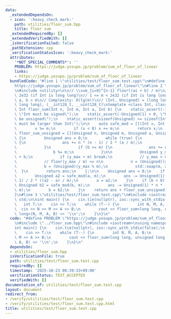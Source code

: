 ```yaml
---
data:
  _extendedDependsOn:
  - icon: ':heavy_check_mark:'
    path: utilities/floor_sum.hpp
    title: floor sum
  _extendedRequiredBy: []
  _extendedVerifiedWith: []
  _isVerificationFailed: false
  _pathExtension: cpp
  _verificationStatusIcon: ':heavy_check_mark:'
  attributes:
    '*NOT_SPECIAL_COMMENTS*': ''
    PROBLEM: https://judge.yosupo.jp/problem/sum_of_floor_of_linear
    links:
    - https://judge.yosupo.jp/problem/sum_of_floor_of_linear
  bundledCode: "#line 1 \"utilities/test/floor_sum.test.cpp\"\n#define PROBLEM \"\
    https://judge.yosupo.jp/problem/sum_of_floor_of_linear\"\n#line 2 \"utilities/floor_sum.hpp\"\
    \n#include <utility>\n\n// \\sum_{i=0}^{n-1} floor((ai + b) / m)\n// 0 <= n <\
    \ 2e32 (if Int is long long)\n// 1 <= m < 2e32 (if Int is long long)\n// 0 <=\
    \ a, b < m\n// Complexity: O(lg(m))\n// (Int, Unsigned) = (long long, unsigned\
    \ long long), (__int128_t, __uint128_t)\ntemplate <class Int, class Unsigned>\
    \ Int floor_sum(Int n, Int m, Int a, Int b) {\n    static_assert(-Int(1) < 0,\
    \ \"Int must be signed\");\n    static_assert(-Unsigned(1) > 0, \"Unsigned must\
    \ be unsigned\");\n    static_assert(sizeof(Unsigned) >= sizeof(Int), \"Unsigned\
    \ must be larger than Int\");\n\n    auto safe_mod = [](Int x, Int m) -> Int {\n\
    \        x %= m;\n        if (x < 0) x += m;\n        return x;\n    };\n    auto\
    \ floor_sum_unsigned = [](Unsigned n, Unsigned m, Unsigned a, Unsigned b) -> Unsigned\
    \ {\n        Unsigned ans = 0;\n        while (true) {\n            if (a >= m)\
    \ {\n                ans += n * (n - 1) / 2 * (a / m);\n                a %= m;\n\
    \            }\n            if (b >= m) {\n                ans += n * (b / m);\n\
    \                b %= m;\n            }\n\n            Unsigned y_max = a * n\
    \ + b;\n            if (y_max < m) break;\n            // y_max < m * (n + 1)\n\
    \            // floor(y_max / m) <= n\n            n = (Unsigned)(y_max / m);\n\
    \            b = (Unsigned)(y_max % m);\n            std::swap(m, a);\n      \
    \  }\n        return ans;\n    };\n\n    Unsigned ans = 0;\n    if (a < 0) {\n\
    \        Unsigned a2 = safe_mod(a, m);\n        ans -= Unsigned(1) * n * (n -\
    \ 1) / 2 * ((a2 - a) / m);\n        a = a2;\n    }\n    if (b < 0) {\n       \
    \ Unsigned b2 = safe_mod(b, m);\n        ans -= Unsigned(1) * n * ((b2 - b) /\
    \ m);\n        b = b2;\n    }\n    return ans + floor_sum_unsigned(n, m, a, b);\n\
    }\n#line 3 \"utilities/test/floor_sum.test.cpp\"\n#include <iostream>\nusing namespace\
    \ std;\n\nint main() {\n    cin.tie(nullptr), ios::sync_with_stdio(false);\n \
    \   int T;\n    cin >> T;\n    while (T--) {\n        int N, M, A, B;\n      \
    \  cin >> N >> M >> A >> B;\n        cout << floor_sum<long long, unsigned long\
    \ long>(N, M, A, B) << '\\n';\n    }\n}\n"
  code: "#define PROBLEM \"https://judge.yosupo.jp/problem/sum_of_floor_of_linear\"\
    \n#include \"../floor_sum.hpp\"\n#include <iostream>\nusing namespace std;\n\n\
    int main() {\n    cin.tie(nullptr), ios::sync_with_stdio(false);\n    int T;\n\
    \    cin >> T;\n    while (T--) {\n        int N, M, A, B;\n        cin >> N >>\
    \ M >> A >> B;\n        cout << floor_sum<long long, unsigned long long>(N, M,\
    \ A, B) << '\\n';\n    }\n}\n"
  dependsOn:
  - utilities/floor_sum.hpp
  isVerificationFile: true
  path: utilities/test/floor_sum.test.cpp
  requiredBy: []
  timestamp: '2025-10-23 00:39:33+09:00'
  verificationStatus: TEST_ACCEPTED
  verifiedWith: []
documentation_of: utilities/test/floor_sum.test.cpp
layout: document
redirect_from:
- /verify/utilities/test/floor_sum.test.cpp
- /verify/utilities/test/floor_sum.test.cpp.html
title: utilities/test/floor_sum.test.cpp
---
```

